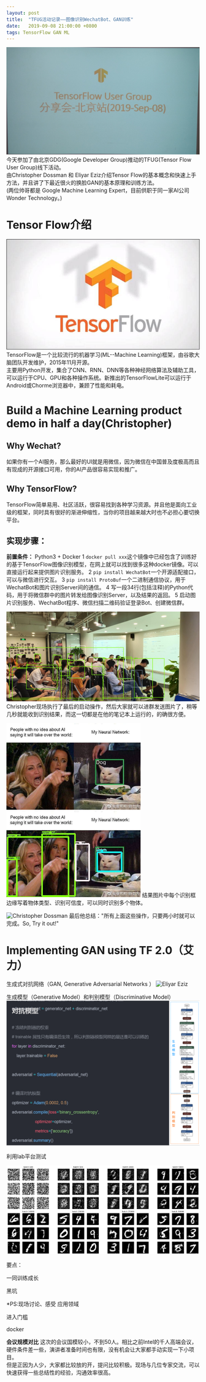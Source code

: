 ```yaml
---
layout: post
title:  "TFUG活动记录——图像识别WechatBot、GAN训练"
date:   2019-09-08 21:00:00 +0800
tags: TensorFlow GAN ML
---
```

![TFUG](/assets/images/20190908_TFUG_Note_1.jpg)
今天参加了由北京GDG(Google Developer Group)推动的TFUG(Tensor Flow User Group)线下活动。<br/>
由Christopher Dossman 和 Eliyar Eziz介绍Tensor Flow的基本概念和快速上手方法，并且讲了下最近很火的换脸GAN的基本原理和训练方法。<br/>
(两位帅哥都是 Google Machine Learning Expert，目前供职于同一家AI公司Wonder Technology。)

# Tensor Flow介绍
![TensorFlow](/assets/images/20190908_TFUG_Note_2.jpg)
TensorFlow是一个比较流行的机器学习(ML--Machine Learning)框架，由谷歌大脑团队开发维护，2015年11月开源。<br/>
主要用Python开发，集合了CNN、RNN、DNN等各种神经网络算法及辅助工具，可以运行于CPU、GPU和各种操作系统。新推出的TensorFlowLite可以运行于Android或Chorme浏览器中，兼顾了性能和耗电。

# Build a Machine Learning product demo in half a day(Christopher)

## Why Wechat?
如果你有一个AI服务，那么最好的UI就是用微信，因为微信在中国普及度极高而且有现成的开源接口可用，你的AI产品很容易实现和推广。

## Why TensorFlow?
TensorFlow简单易用、社区活跃，很容易找到各种学习资源。并且他是面向工业级的框架，同时具有很好的渐进伸缩性，当你的项目越来越大时也不必担心要切换平台。

## 实现步骤：
**前置条件：** Python3 + Docker
1 `docker pull xxx`这个镜像中已经包含了训练好的基于TensorFlow图像识别模型，在网上就可以找到很多这种docker镜像。可以直接运行起来提供图片识别服务。
2 `pip install WechatBot`一个开源适配接口，可以与微信进行交互。
3 `pip install ProtoBuf`一个二进制通信协议，用于WechatBot和图片识别Server间的通信。
4 写一段34行(包括注释)的Python代码，用于将微信群中的图片转发给图像识别Server，以及结果的返回。
5 启动图片识别服务、WechatBot程序、微信扫描二维码验证登录Bot、创建微信群。

![ObjectRecognize](/assets/images/20190908_TFUG_Note_4.jpg)
Christopher现场执行了最后的启动操作，然后大家就可以进群发送图片了，稍等几秒就能收到识别结果，而这一切都是在他的笔记本上运行的，的确很方便。<br/>

<img src="/assets/images/20190908_TFUG_Note_8.jpg" alt="drawing" width="350"/>&nbsp;&nbsp;&nbsp;<img src="/assets/images/20190908_TFUG_Note_9.jpg" alt="drawing" width="350"/>
结果图片中每个识别框边缘写着物体类型、识别可信度，可以同时识别多个物体。

![Christopher Dossman](/assets/images/20190908_TFUG_Note_3.jpg)
最后他总结："所有上面这些操作，只要两小时就可以完成。So, Try it out!"


# Implementing GAN using TF 2.0（艾力）
生成式对抗网络（GAN, Generative Adversarial Networks ）
![Eliyar Eziz](/assets/images/20190908_TFUG_Note_5.jpg)

生成模型（Generative Model）和判别模型（Discriminative Model）
![Eliyar Eziz](/assets/images/20190908_TFUG_Note_7.png)

利用lab平台测试

![Eliyar Eziz](/assets/images/20190908_TFUG_Note_6.png)

要点：

一同训练成长

黑坑


*PS:现场讨论、感受
应用领域

进入门槛

docker

**会议规模对比**
这次的会议国模较小，不到50人。相比之前Intel的千人高端会议，硬件条件差一些，演讲者准备时间也有限，没有机会让大家都手动实现一下小项目。<br/>
但是正因为人少，大家都比较放的开，提问比较积极。现场与几位专家交流，可以快速获得一些总结性的经验，沟通效率很高。


